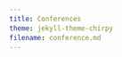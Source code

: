 ```yaml
---
title: Conferences
theme: jekyll-theme-chirpy
filename: conference.md
--- 
```


<html lang="en">
<head>
    <meta charset="UTF-8">
    <meta name="viewport" content="width=device-width, initial-scale=1.0">
    <title>Menubar Example</title>
    <style>
        /* Basic styling for the menubar */
        body {
            font-family: Arial, sans-serif;
        }

        .navbar {
            overflow: hidden;
            background-color: #333;
        }

        .navbar a {
            float: left;
            display: block;
            color: white;
            text-align: center;
            padding: 14px 20px;
            text-decoration: none;
        }

        .navbar a:hover {
            background-color: #ddd;
            color: black;
        }

        .navbar a.active {
            background-color: #04AA6D;
            color: white;
        }

        /* Dropdown container */
        .dropdown {
            float: left;
            overflow: hidden;
        }

        .dropdown .dropbtn {
            font-size: 16px;  
            border: none;
            outline: none;
            color: white;
            padding: 14px 20px;
            background-color: inherit;
            font-family: inherit;
            margin: 0;
        }

        .navbar a, .dropdown .dropbtn {
            display: inline-block;
        }

        /* Dropdown content (hidden by default) */
        .dropdown-content {
            display: none;
            position: absolute;
            background-color: #f9f9f9;
            min-width: 160px;
            box-shadow: 0px 8px 16px 0px rgba(0,0,0,0.2);
            z-index: 1;
        }

        .dropdown-content a {
            float: none;
            color: black;
            padding: 12px 16px;
            text-decoration: none;
            display: block;
            text-align: left;
        }

        .dropdown-content a:hover {
            background-color: #ddd;
        }

        /* Show the dropdown menu on hover */
        .dropdown:hover .dropdown-content {
            display: block;
        }

        .dropdown:hover .dropbtn {
            background-color: #ddd;
            color: black;
        }
    </style>
</head>
<body>

    <div class="navbar">
        <a class="active" href="https://ray-islam.github.io/">Home</a>
        <a href="https://ray-islam.github.io/book.html">Books</a>
        <a href="https://ray-islam.github.io/conference.html">Conferences</a>
        <a href="https://ray-islam.github.io/awardsnrecognitions.html">Awards & Recognitions</a>
              
    </div>
     <p> </p>
     <p> </p>
     <p> </p>

</body>
</html>

<ul>
     <li><a href="#IEEE-CAI">IEEE Conference on Artificial Intelligence 2025</a></li>
    <li><a href="#computing-conference">Computing Conference 2024</a></li>
    <li><a href="#cancer-research-symposium">Symposium on Cancer Research Trends and Cybersecurity Challenges 2023</a></li>
</ul>

<hr>

<h2 id="IEEE-CAI" style="color: green; font-size: 16px;">
    <a href="https://cai.ieee.org/2025/" style="color: green; font-size: 18px;"> IEEE Conference on AI 2025</a>
</h2>

<ul style="color: black; font-family: 'Futura', serif; font-size: 14px; list-style-type: none; margin: 0; padding: 0; text-align: justify;">
The 2025 IEEE CAI is an international conference and exhibition focused on artificial intelligence with specific industry applications. Connecting AI enterprise leaders and innovators from industry, government, start-ups and academics, at IEEE CAI you’ll meet face-to-face with researchers, experts and providers for inspiration, solutions, and ideas you need to know.
</ul>
<ul style="color: black; font-family: 'Futura', serif; font-size: 12px; padding: 2; margin: 0; list-style: none;text-align: justify;">
<b>Presenting Peer-Reviewed Research Paper:</b> Islam, R. and Sandborn, P., (2024), Multimodal Generative AI for Story Point Estimation, IEEE Conference on AI, 5-7 May 2025, California, USA, DOI: To be published. 
<br>
<br>
</ul>


<hr>

<h2 id="computing-conference" style="color: green; font-size: 16px;">
    <a href="https://saiconference.com/Computing" style="color: green; font-size: 18px;"> Computing Conference 2024</a>
</h2>

<ul style="color: black; font-family: 'Futura', serif; font-size: 14px; list-style-type: none; margin: 0; padding: 0; text-align: justify;">
The Computing Conference, formerly the Science and Information Conference, is a prestigious annual event in London since 2013, uniting researchers and industry leaders from over 50 countries to share insights, present research, and foster collaboration.
</ul>
<ul style="color: black; font-family: 'Futura', serif; font-size: 12px; padding: 2; margin: 0; list-style: none;text-align: justify;">
<b>Presented Peer-Reviewed Research Paper:</b> Islam, R. and Sandborn, P., (2024), Analyzing the Influence of Processor Speed and Clock Speed on Remaining Useful Life Estimation of Software Systems, Computing Conference, 11-12 July 2024, London, UK, Published as Proceedings on Springer Nature, DOI: https://doi.org/10.1007/978-3-031-62281-6_34. 
<br>
<br>
  <a href="https://link.springer.com/chapter/10.1007/978-3-031-62281-6_34">Click here to access the proceedings in SpringerNature.</a>
</ul>
<br>
<img src="https://github.com/user-attachments/assets/09c533dd-954a-4315-ae0c-a1e169146f3a" alt="Image Description" style="width:600px; height:auto;">
![453513082_793744742962789_8675114430293914151_n](https://github.com/user-attachments/assets/568a0c77-249d-484e-9f2a-519dafd5a37c)

<hr>

<ul style="margin: 0; padding: 0; list-style: none;">
    <li>
        <h2 id="cancer-research-symposium" style="font-size: 16px; color: green; margin: 10px 0;">
            Invited Panel Speaker 2023: Symposium on Cancer Research Trends and Cybersecurity Challenges
        </h2>
    </li>
    <li>
        <h3 style="font-size: 14px; color: green; margin: 5px 0 14px;">
            Hosted by Robert H. Smith School of Business, University of Maryland, College Park, MD, USA
        </h3>
    </li>
</ul>
<ul style="color: black; font-family: 'Futura', serif; font-size: 14px; list-style-type: none; margin: 0; padding: 0; text-align: justify;">
        <li>
            The Joint Annual Symposium, hosted by the Robert H. Smith School of Business at the University of Maryland, gathers experts to discuss advancements in cancer research and cybersecurity. Organized with the Taipei Economic and Cultural Representative Office, the Chinese-American Professionals Association of Metropolitan Washington DC, and the North Carolina-Taiwan Professional and Scholar Society, it facilitates dialogue among participants from Taiwan, North Carolina, and the Washington DC area.
        </li>
</ul>
<ul style="color: black; font-family: 'Futura', serif; font-size: 12px; padding: 2; margin: 0; list-style: none;text-align: justify;">
        <li>
            <b>Topic Presented:</b> Delivered speeches on how Generative AI impacts cybersecurity.
        </li>
</ul>
<br>
    <img src="https://raw.githubusercontent.com/ray-islam/ray-islam.github.io/main/assets/DSC03643.JPG" alt="Conference Image" style="width: 100%; height: auto; display: block; margin-top: 10px;">
    <img src="https://raw.githubusercontent.com/ray-islam/ray-islam.github.io/main/assets/DSC03619.JPG" alt="Conference Image" style="width: 100%; height: auto; display: block; margin-top: 10px;">

<hr>

<ul style="margin: 0; padding: 0; list-style: none;">
    <li>
        <h2 id="cancer-research-symposium" style="font-size: 16px; color: green; margin: 10px 0;">
            Invited Panel Speaker 2025: TechFest 2025
        </h2>
    </li>
    <li>
        <h3 style="font-size: 14px; color: green; margin: 5px 0 14px;">
            Hosted by Robert H. Smith School of Business, University of Maryland, College Park, MD, USA
        </h3>
    </li>
</ul>
<ul style="color: black; font-family: 'Futura', serif; font-size: 14px; list-style-type: none; margin: 0; padding: 0; text-align: justify;">
        <li>
           TechFest is an annual forum hosted by the Department of Decision, Operations & Information Technologies. Join industry leaders at the forefront of AI, Data, and Cybersecurity in business.
        </li>
</ul>
<ul style="color: black; font-family: 'Futura', serif; font-size: 12px; padding: 2; margin: 0; list-style: none;text-align: justify;">
        <li>
            <b>Topic Presented:</b> Ethical Challenges of AI/ML in Cyber Threats.
        </li>
</ul>
<br>
    <img src="https://raw.githubusercontent.com/ray-islam/ray-islam.github.io/main/assets/Flyer.jpg" alt="flyer" style="width: 100%; height: auto; display: block; margin-top: 10px;">
    <img src="https://raw.githubusercontent.com/ray-islam/ray-islam.github.io/main/assets/team_photo.jpg" alt="group photo" style="width: 100%; height: auto; display: block; margin-top: 10px;">
    <img src="https://raw.githubusercontent.com/ray-islam/ray-islam.github.io/main/assets/solo.jpg" alt="group photo" style="width: 100%; height: auto; display: block; margin-top: 10px;">


